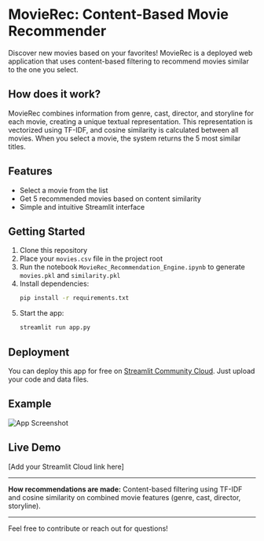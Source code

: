 # MovieRec: Content-Based Movie Recommender

Discover new movies based on your favorites! MovieRec is a deployed web application that uses content-based filtering to recommend movies similar to the one you select.

## How does it work?
MovieRec combines information from genre, cast, director, and storyline for each movie, creating a unique textual representation. This representation is vectorized using TF-IDF, and cosine similarity is calculated between all movies. When you select a movie, the system returns the 5 most similar titles.

## Features
- Select a movie from the list
- Get 5 recommended movies based on content similarity
- Simple and intuitive Streamlit interface

## Getting Started
1. Clone this repository
2. Place your `movies.csv` file in the project root
3. Run the notebook `MovieRec_Recommendation_Engine.ipynb` to generate `movies.pkl` and `similarity.pkl`
4. Install dependencies:
   ```bash
   pip install -r requirements.txt
   ```
5. Start the app:
   ```bash
   streamlit run app.py
   ```

## Deployment
You can deploy this app for free on [Streamlit Community Cloud](https://streamlit.io/cloud). Just upload your code and data files.

## Example
![App Screenshot](screenshot.png)

## Live Demo
[Add your Streamlit Cloud link here]

---

**How recommendations are made:**
Content-based filtering using TF-IDF and cosine similarity on combined movie features (genre, cast, director, storyline).

---

Feel free to contribute or reach out for questions!
